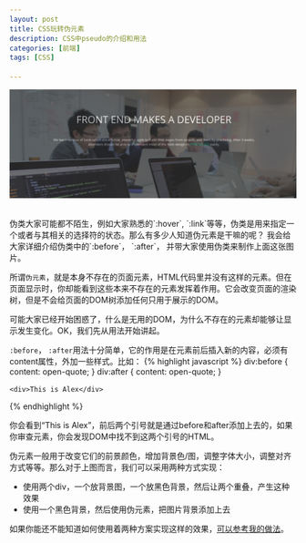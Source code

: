 ```yaml
---
layout: post
title: CSS玩转伪元素
description: CSS中pseudo的介绍和用法
categories: [前端]
tags: [CSS]

---
```

![pseudo](/assets/image/css-pseudo.jpg)

<br/>
伪类大家可能都不陌生，例如大家熟悉的`:hover`, `:link`等等，伪类是用来指定一个或者与其相关的选择符的状态。那么有多少人知道伪元素是干嘛的呢？
我会给大家详细介绍伪类中的`:before`， `:after`， 并带大家使用伪类来制作上面这张图片。

所谓`伪元素`，就是本身不存在的页面元素，HTML代码里并没有这样的元素。但在页面显示时，你却能看到这些本来不存在的元素发挥着作用。它会改变页面的渲染树，但是不会给页面的DOM树添加任何只用于展示的DOM。

可能大家已经开始困惑了，什么是无用的DOM，为什么不存在的元素却能够让显示发生变化。OK，我们先从用法开始讲起。

`:before`， `:after`用法十分简单，它的作用是在元素前后插入新的内容，必须有content属性，外加一些样式。比如：
{% highlight javascript %}
    div:before {
        content: open-quote;
    }
    div:after {
        content: open-quote;
    }

    <div>This is Alex</div>
{% endhighlight %}

你会看到“This is Alex”，前后两个引号就是通过before和after添加上去的，如果你审查元素，你会发现DOM中找不到这两个引号的HTML。

伪元素一般用于改变它们的前景颜色，增加背景色/图，调整字体大小，调整对齐方式等等。那么对于上图而言，我们可以采用两种方式实现：

 - 使用两个div，一个放背景图，一个放黑色背景，然后让两个重叠，产生这种效果
 - 使用一个黑色背景，然后使用伪元素，把图片背景添加上去

如果你能还不能知道如何使用着两种方案实现这样的效果，[可以参考我的做法](https://jsfiddle.net/Alex___Yang/g0o1u6nb/1/)。


